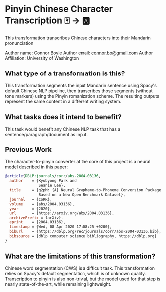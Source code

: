 # Pinyin Chinese Character Transcription 🀄  → 🅰

This transformation transcribes Chinese characters into their Mandarin 
pronunciation 

Author name: Connor Boyle
Author email: connor.bo@gmail.com
Author Affiliation: University of Washington

## What type of a transformation is this?

This transformation segments the input Mandarin sentence using Spacy's default
Chinese NLP pipeline, then transcribes those segments (without tone markers) 
using the Pinyin romanization scheme. The resulting outputs represent the 
same content in a different writing system.

## What tasks does it intend to benefit?

This task would benefit any Chinese NLP task that has a 
sentence/paragraph/document as input.

## Previous Work

The character-to-pinyin converter at the core of this project is a neural 
model described in this paper:

```bibtex
@article{DBLP:journals/corr/abs-2004-03136,
  author    = {Kyubyong Park and
               Seanie Lee},
  title     = {g2pM: {A} Neural Grapheme-to-Phoneme Conversion Package for MandarinChinese
               Based on a New Open Benchmark Dataset},
  journal   = {CoRR},
  volume    = {abs/2004.03136},
  year      = {2020},
  url       = {https://arxiv.org/abs/2004.03136},
  archivePrefix = {arXiv},
  eprint    = {2004.03136},
  timestamp = {Wed, 08 Apr 2020 17:08:25 +0200},
  biburl    = {https://dblp.org/rec/journals/corr/abs-2004-03136.bib},
  bibsource = {dblp computer science bibliography, https://dblp.org}
}
```

## What are the limitations of this transformation?

Chinese word segmentation (CWS) is a difficult task. This transformation relies
on Spacy's default segmentation, which is of unknown quality. Transcription to
pinyin is also non-trivial, but the model used for that step is nearly 
state-of-the-art, while remaining lightweight.
